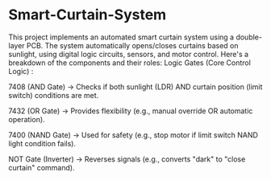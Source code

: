 # Smart-Curtain-System
This project implements an automated smart curtain system using a double-layer PCB. The system automatically opens/closes curtains based on sunlight, using digital logic circuits, sensors, and motor control.
Here's a breakdown of the components and their roles:
Logic Gates (Core Control Logic) :

7408 (AND Gate) → Checks if both sunlight (LDR) AND curtain position (limit switch) conditions are met.

7432 (OR Gate) → Provides flexibility (e.g., manual override OR automatic operation).

7400 (NAND Gate) → Used for safety (e.g., stop motor if limit switch NAND light condition fails).

NOT Gate (Inverter) → Reverses signals (e.g., converts "dark" to "close curtain" command).

